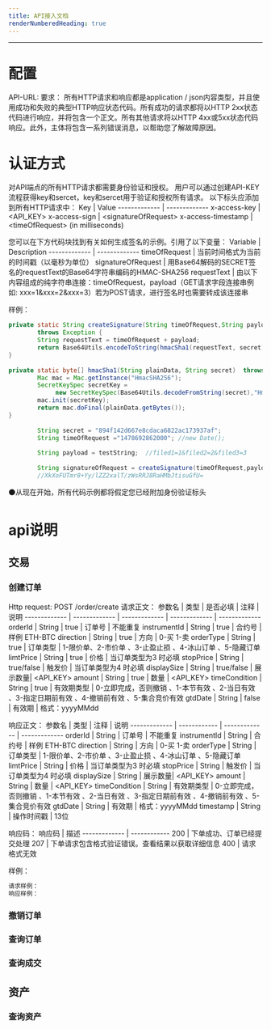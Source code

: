 ```yaml
---
title: API接入文档
renderNumberedHeading: true
---
```

___

# 配置
API-URL: 
要求：
所有HTTP请求和响应都是application / json内容类型，并且使用成功和失败的典型HTTP响应状态代码。所有成功的请求都将以HTTP 2xx状态代码进行响应，并将包含一个正文。所有其他请求将以HTTP 4xx或5xx状态代码响应。此外，主体将包含一系列错误消息，以帮助您了解故障原因。
# 认证方式
对API端点的所有HTTP请求都需要身份验证和授权。
用户可以通过创建API-KEY流程获得key和sercet，key和sercet用于验证和授权所有请求。
以下标头应添加到所有HTTP请求中：
Key  | Value
------------- | -------------
x-access-key  | <API_KEY>
x-access-sign  |  \<signatureOfRequest>
x-access-timestamp  | \<timeOfRequest> (in milliseconds)

您可以在下方代码块找到有关如何生成签名的示例。引用了以下变量：
Variable  | Description
------------- | -------------
timeOfRequest  | 当前时间格式为当前的时间戳（以毫秒为单位）
signatureOfRequest  |  用Base64解码的SECRET签名的requestText的Base64字符串编码的HMAC-SHA256
requestText  | 由以下内容组成的纯字符串连接：timeOfRequest，payload（GET请求字段连接串例如: xxx=1&xxx=2&xxx=3）若为POST请求，进行签名时也需要转成该连接串

样例：
```java
private static String createSignature(String timeOfRequest,String payload,String secret)
        throws Exception {
        String requestText = timeOfRequest + payload;
        return Base64Utils.encodeToString(hmacSha1(requestText, secret));
}
 
private static byte[] hmacSha1(String plainData, String secret)  throws Exception{
        Mac mac = Mac.getInstance("HmacSHA256");
        SecretKeySpec secretKey = 
		     new SecretKeySpec(Base64Utils.decodeFromString(secret),"HmacSHA256");
        mac.init(secretKey);
        return mac.doFinal(plainData.getBytes());
}
 
        String secret = "894f142d667e8cdaca6822ac173937af";
        String timeOfRequest ="1478692862000"; //new Date();
        
        String payload = testString;  //filed1=1&filed2=2&filed3=3
 
        String signatureOfRequest = createSignature(timeOfRequest,payload,secret));
        //XkXoFUTmr8+Yy/lZZ2xalT/zWsRRJ8RaHMbJtisuGfU=
```
⚫从现在开始，所有代码示例都将假定您已经附加身份验证标头
# api说明
## 交易
### 创建订单
Http request:  POST /order/create
请求正文：
参数名  | 类型  | 是否必填   | 注释   | 说明
------------- | -------------  | -------------  | -------------  | -------------
orderId  | String   | true  | 订单号  | 不能重复
instrumentId  | String   | true  | 合约号  | 样例 ETH-BTC
direction  |  String  | true  | 方向 | 0-买 1-卖
orderType  | String  | true  | 订单类型  | 1-限价单、2-市价单 、3-止盈止损 、4-冰山订单 、5-隐藏订单
limtPrice  | String | true  | 价格  | 当订单类型为3 时必填
stopPrice  | String  | true/false  | 触发价  | 当订单类型为4 时必填
displaySize  | String  | true/false  | 展示数量| <API_KEY>
amount  | String | true | 数量  | <API_KEY>
timeCondition  | String  | true  | 有效期类型  | 0-立即完成，否则撤销 、1-本节有效 、2-当日有效 、3-指定日期前有效 、4-撤销前有效 、5-集合竞价有效
gtdDate  | String  | false | 有效期  | 格式：yyyyMMdd

响应正文：
参数名  | 类型 | 注释   | 说明
------------- | ------------  | -------------  | -------------
orderId  | String  | 订单号  | 不能重复
instrumentId  | String  | 合约号  | 样例 ETH-BTC
direction  |  String  | 方向 | 0-买 1-卖
orderType  | String  | 订单类型  | 1-限价单、2-市价单 、3-止盈止损 、4-冰山订单 、5-隐藏订单
limtPrice  | String  | 价格  | 当订单类型为3 时必填
stopPrice  | String  | 触发价  | 当订单类型为4 时必填
displaySize  | String   | 展示数量| <API_KEY>
amount  | String | 数量  | <API_KEY>
timeCondition  | String  | 有效期类型  | 0-立即完成，否则撤销 、1-本节有效 、2-当日有效 、3-指定日期前有效 、4-撤销前有效 、5-集合竞价有效
gtdDate  | String | 有效期  | 格式：yyyyMMdd
timestamp  | String | 操作时间戳  | 13位

响应码：
响应码  | 描述 
------------- | ------------ 
200  | 下单成功、订单已经提交处理
207  | 下单请求包含格式验证错误。查看结果以获取详细信息
400  | 请求格式无效

样例：
```java
请求样例：
响应样例：
```

### 撤销订单
### 查询订单
### 查询成交
## 资产
### 查询资产
